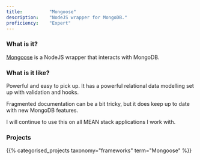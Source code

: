 ```yaml
---
title: 			"Mongoose"
description: 	"NodeJS wrapper for MongoDB."
proficiency:	"Expert"
---
```


### What is it?
[Mongoose](http://mongoosejs.com/) is a NodeJS wrapper that interacts with MongoDB.

### What is it like?
Powerful and easy to pick up. It has a powerful relational data modelling set up with validation and hooks.

Fragmented documentation can be a bit tricky, but it does keep up to date with new MongoDB features.

I will continue to use this on all MEAN stack applications I work with.

### Projects
{{% categorised_projects taxonomy="frameworks" term="Mongoose" %}}